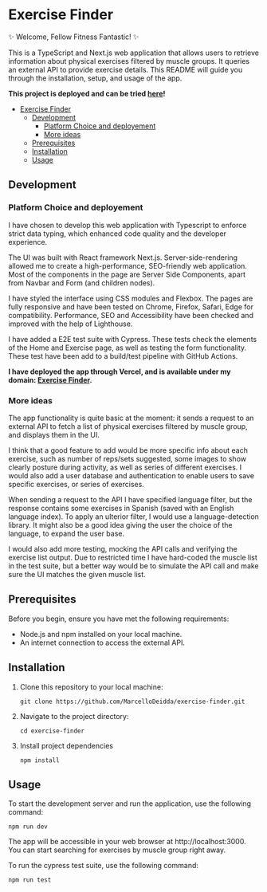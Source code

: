 # Exercise Finder

&#10024; Welcome, Fellow Fitness Fantastic! &#10024;

This is a TypeScript and Next.js web application that allows users to retrieve information about physical exercises filtered by muscle groups. It queries an external API to provide exercise details. This README will guide you through the installation, setup, and usage of the app.

**This project is deployed and can be tried [here](https://exercise-finder.marcellodeidda.com/)!**

- [Exercise Finder](#exercise-finder)
  - [Development](#development)
    - [Platform Choice and deployement](#platform-choice-and-deployement)
    - [More ideas](#more-ideas)
  - [Prerequisites](#prerequisites)
  - [Installation](#installation)
  - [Usage](#usage)

## Development

### Platform Choice and deployement

I have chosen to develop this web application with Typescript to enforce strict data typing, which enhanced code quality and the developer experience.

The UI was built with React framework Next.js. Server-side-rendering allowed me to create a high-performance, SEO-friendly web application. Most of the components in the page are Server Side Components, apart from Navbar and Form (and children nodes).

I have styled the interface using CSS modules and Flexbox. The pages are fully responsive and have been tested on Chrome, Firefox, Safari, Edge for compatibility. Performance, SEO and Accessibility have been checked and improved with the help of Lighthouse.

I have added a E2E test suite with Cypress. These tests check the elements of the Home and Exercise page, as well as testing the form functionality. These test have been add to a build/test pipeline with GitHub Actions.

**I have deployed the app through Vercel, and is available under my domain: [Exercise Finder](https://exercise-finder.marcellodeidda.com/).**

### More ideas

The app functionality is quite basic at the moment: it sends a request to an external API to fetch a list of physical exercises filtered by muscle group, and displays them in the UI.

I think that a good feature to add would be more specific info about each exercise, such as number of reps/sets suggested, some images to show clearly posture during activity, as well as series of different exercises. I would also add a user database and authentication to enable users to save specific exercises, or series of exercises.

When sending a request to the API I have specified language filter, but the response contains some exercises in Spanish (saved with an English language index). To apply an ulterior filter, I would use a language-detection library. It might also be a good idea giving the user the choice of the language, to expand the user base.

I would also add more testing, mocking the API calls and verifying the exercise list output. Due to restricted time I have hard-coded the muscle list in the test suite, but a better way would be to simulate the API call and make sure the UI matches the given muscle list.

## Prerequisites

Before you begin, ensure you have met the following requirements:

- Node.js and npm installed on your local machine.
- An internet connection to access the external API.

## Installation

1. Clone this repository to your local machine:
    ```
    git clone https://github.com/MarcelloDeidda/exercise-finder.git
    ```
2. Navigate to the project directory:
   
   ```
   cd exercise-finder
   ```

3. Install project dependencies

    ```
    npm install
    ```
    
## Usage

To start the development server and run the application, use the following command:

```
npm run dev
```

The app will be accessible in your web browser at http://localhost:3000. You can start searching for exercises by muscle group right away.

To run the cypress test suite, use the following command:

```
npm run test
```